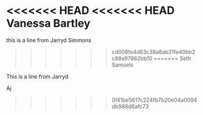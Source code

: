 <<<<<<< HEAD
<<<<<<< HEAD
Vanessa Bartley
=======
this is a line from Jarryd Simmons
>>>>>>> cd008fe4d63c38a8ab31fe40bb2c88a97862bb10
=======
Seth Samuels

This is a line from Jarryd

Aj
>>>>>>> 0f41be5617c224fb7b20e04a0094db988d6afc73
